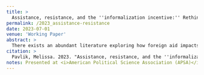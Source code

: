 ```yaml
---
title: >
  Assistance, resistance, and the ''informalization incentive:'' Rethinking the aid-conflict nexus in sub-Saharan Africa
permalink: /2023_assistance-resistance
date: 2023-07-01
venue: 'Working Paper'
abstract: >
  There exists an abundant literature exploring how foreign aid impacts conflict across recipient countries, especially aid-dependent states across the African continent. However, existing literature fails to 1) appropriately theorize this relationship within a coherent model of conflict; and 2) account for the vast variety of types of conflict and conflict actors on which aid can have differential impacts. I begin to address this gap by constructing a novel, shift-share instrument approach based on the plausible exogeneity of aid sector shares in a given country year, with exogeneity based on `the shift in the shares.' This allows me to interrogate the relationship between foreign aid from the U.S. and different types of political violence on the continent of Africa. I find that U.S. aid impacts only certain types of political violence, namely activity by political militias. I argue that these results are consistent with a particular theory of conflict in which U.S. aid creates an 'informalization incentive' in the recipient country, where states seek to maintain aid flows from the U.S. by outsourcing some repressive violence to political militias and unofficial armed actors. I substantiate this finding with additional tests, including comparing this effect to the effect of aid from China and by comparing my results to previous findings. They ultimately demonstrate that understanding the aid-conflict nexus requires disaggregation of the dependent variable. 
citation: >
  Pavlik, Melissa. 2023. "Assistance, resistance, and the ''informalization incentive:'' Rethinking the aid-conflict nexus in sub-Saharan Africa." <i>Working paper</i>.'
notes: Presented at <i>American Political Science Association (APSA)</i> annual meeting, 2021; and the <i>Midwestern Political Science Association (MPSA)</i> annual meeting 2022. Draft available upon request.
---
```

